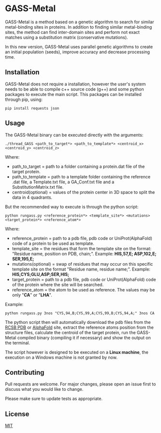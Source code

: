 # GASS-Metal

GASS-Metal is a method based on a genetic algorithm to search for similar metal-binding sites in proteins. In addition to finding similar metal-binding sites, the method can find inter-domain sites and perform not exact matches using a substitution matrix (conservative mutations).

In this new version, GASS-Metal uses parallel genetic algorithms to create an initial population (seeds), improve accuracy and decrease processing time. 

## Installation


GASS-Metal does not require a installation, however the user's system needs to be able to compile c++ source code (g++) and some python packages to execute the main script. This packages can be installed through pip, using:

```shell
pip install requests json
```


## Usage

The GASS-Metal binary can be executed directly with the arguments:
```shell
./thread_GASS <path_to_target*> <path_to_template*> <centroid_x> <centroid_y> <centroid_z>
```
Where: 

+ path_to_target = path to a folder containing a protein.dat file of the target protein.
+ path_to_template = path to a template folder containing the reference .dat file, a Template.txt file, a GA_Conf.txt file and a SubstitutionMatrix.txt file.
+ centroid(optional) = values of the protein center in 3D space to split the data in 4 quadrants.

But the recommended way to execute is through the python script: 

```shell
python rungass.py <reference_protein*> <template_site*> <mutations> <target_protein*> <reference_atom*>
```
Where: 

+ reference_protein = path to a pdb file, pdb code or UniProt(AlphaFold) code of a protein to be used as template.
+ template_site = the residues that form the template site on the format: "Residue name, position on PDB, chain;". Example: **HIS,57,E; ASP,102,E; SER,195,E;**
+ mutations(optional) = swap of residues that may occur on this specific template site on the format "Residue name, residue name;". Example: **HIS,CYS;GLU,ASP;SER,HIS;**
+ target_protein = path to a pdb file, pdb code or UniProt(AlphaFold) code of the protein where the site will be searched.
+ reference_atom = the atom to be used as reference. The values may be only "**CA**" or "**LHA**".

Example:
```shell
python rungass.py 3nos "CYS,94,B;CYS,99,A;CYS,99,B;CYS,94,A;" 3nos CA
```
The python script then will automatically download the pdb files from the [RCSB PDB](https://www.rcsb.org/) or [AlphaFold](https://alphafold.com/) site, extract the reference atoms position from the structure files, calculate the centroid of the target protein, run the GASS-Metal compiled binary (compiling it if necessary) and show the output on the terminal.

The script however is designed to be executed on a **Linux machine**, the execution on a Windows machine is not granted by now.
## Contributing
Pull requests are welcome. For major changes, please open an issue first to discuss what you would like to change.

Please make sure to update tests as appropriate.

## License
[MIT](https://choosealicense.com/licenses/mit/)